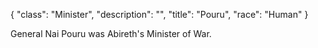 {
    "class": "Minister",
    "description": "",
    "title": "Pouru",
    "race": "Human"
}

General Nai Pouru was Abireth's Minister of War.